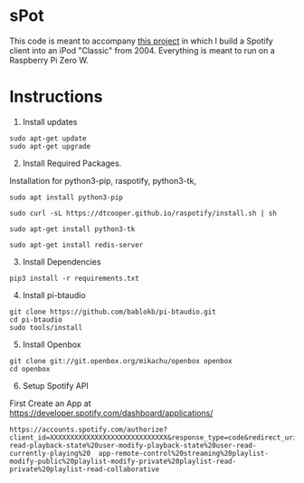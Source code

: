 # sPot

This code is meant to accompany [this project](https://hackaday.io/project/177034-spot-spotify-in-a-4th-gen-ipod-2004) in which I build a Spotify client into an iPod "Classic" from 2004. Everything is meant to run on a Raspberry Pi Zero W.

# Instructions

1. Install updates 

```
sudo apt-get update 
sudo apt-get upgrade
```
2. Install Required Packages.

Installation for python3-pip, raspotify, python3-tk, 
```
sudo apt install python3-pip

sudo curl -sL https://dtcooper.github.io/raspotify/install.sh | sh

sudo apt-get install python3-tk 

sudo apt-get install redis-server

```
3. Install Dependencies

```
pip3 install -r requirements.txt
```

4. Install pi-btaudio
```
git clone https://github.com/bablokb/pi-btaudio.git
cd pi-btaudio
sudo tools/install
```

5. Install Openbox
```
git clone git://git.openbox.org/mikachu/openbox openbox
cd openbox
```

6. Setup Spotify API

First Create an App at https://developer.spotify.com/dashboard/applications/
```
https://accounts.spotify.com/authorize?client_id=XXXXXXXXXXXXXXXXXXXXXXXXXXXXX&response_type=code&redirect_uri=http%3A%2F%2F127.0.0.1&scope=user-read-playback-state%20user-modify-playback-state%20user-read-currently-playing%20	app-remote-control%20streaming%20playlist-modify-public%20playlist-modify-private%20playlist-read-private%20playlist-read-collaborative
```
